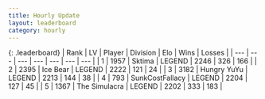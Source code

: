 ```yaml
---
title: Hourly Update
layout: leaderboard
category: hourly
---
```


{: .leaderboard}
| Rank | LV | Player | Division | Elo | Wins | Losses |
| --- | --- | --- | --- | --- | --- | --- |
| <span data-change="0">1</span> | 1957 | <span title="ID: 353063">Sktima</span> | LEGEND | <span data-change="0">2246</span> | <span data-change="0">326</span> | <span data-change="0">166</span> |
| <span data-change="0">2</span> | 2395 | <span title="ID: 417840">Ice Bear</span> | LEGEND | <span data-change="0">2222</span> | <span data-change="0">121</span> | <span data-change="0">24</span> |
| <span data-change="0">3</span> | 3182 | <span title="ID: 164871">Hungry YuYu</span> | LEGEND | <span data-change="2">2213</span> | <span data-change="4">144</span> | <span data-change="2">38</span> |
| <span data-change="1">4</span> | 793 | <span title="ID: 402846">SunkCostFallacy</span> | LEGEND | <span data-change="4">2204</span> | <span data-change="5">127</span> | <span data-change="2">45</span> |
| <span data-change="-1">5</span> | 1367 | <span title="ID: 366840">The Simulacra</span> | LEGEND | <span data-change="0">2202</span> | <span data-change="0">333</span> | <span data-change="0">183</span> |